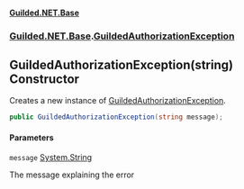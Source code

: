 
#### [Guilded.NET.Base](Guilded_NET_Base 'Guilded.NET.Base')
### [Guilded.NET.Base](Guilded_NET_Base#Guilded_NET_Base 'Guilded.NET.Base').[GuildedAuthorizationException](GuildedAuthorizationException 'Guilded.NET.Base.GuildedAuthorizationException')
## GuildedAuthorizationException(string) Constructor

Creates a new instance of [GuildedAuthorizationException](GuildedAuthorizationException 'Guilded.NET.Base.GuildedAuthorizationException').
```csharp
public GuildedAuthorizationException(string message);
```

#### Parameters

<a name='Guilded_NET_Base_GuildedAuthorizationException_GuildedAuthorizationException(string)_message'></a>
`message` [System.String](https://docs.microsoft.com/en-us/dotnet/api/System.String 'System.String')

The message explaining the error